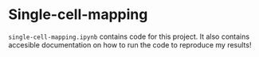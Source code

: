# Single-cell-mapping

`single-cell-mapping.ipynb` contains code for this project. It also contains accesible documentation on how to run the code to reproduce my results!
